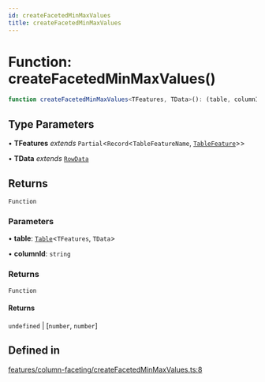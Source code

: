 ```yaml
---
id: createFacetedMinMaxValues
title: createFacetedMinMaxValues
---
```


# Function: createFacetedMinMaxValues()

```ts
function createFacetedMinMaxValues<TFeatures, TData>(): (table, columnId) => () => undefined | [number, number]
```

## Type Parameters

• **TFeatures** *extends* `Partial`\<`Record`\<`TableFeatureName`, [`TableFeature`](../interfaces/tablefeature.md)\>\>

• **TData** *extends* [`RowData`](../type-aliases/rowdata.md)

## Returns

`Function`

### Parameters

• **table**: [`Table`](../type-aliases/table.md)\<`TFeatures`, `TData`\>

• **columnId**: `string`

### Returns

`Function`

#### Returns

`undefined` \| [`number`, `number`]

## Defined in

[features/column-faceting/createFacetedMinMaxValues.ts:8](https://github.com/TanStack/table/blob/main/packages/table-core/src/features/column-faceting/createFacetedMinMaxValues.ts#L8)
